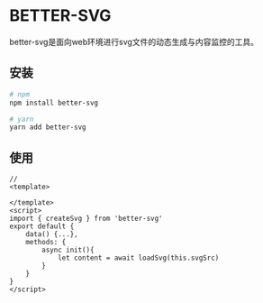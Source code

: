 # BETTER-SVG

better-svg是面向web环境进行svg文件的动态生成与内容监控的工具。

## 安装

```bash
# npm
npm install better-svg

# yarn
yarn add better-svg

```

## 使用

```
// 
<template>

</template>
<script>
import { createSvg } from 'better-svg'
export default {
	data() {...},
	methods: {
		async init(){
			let content = await loadSvg(this.svgSrc)
		}
	}
}
</script>
```
